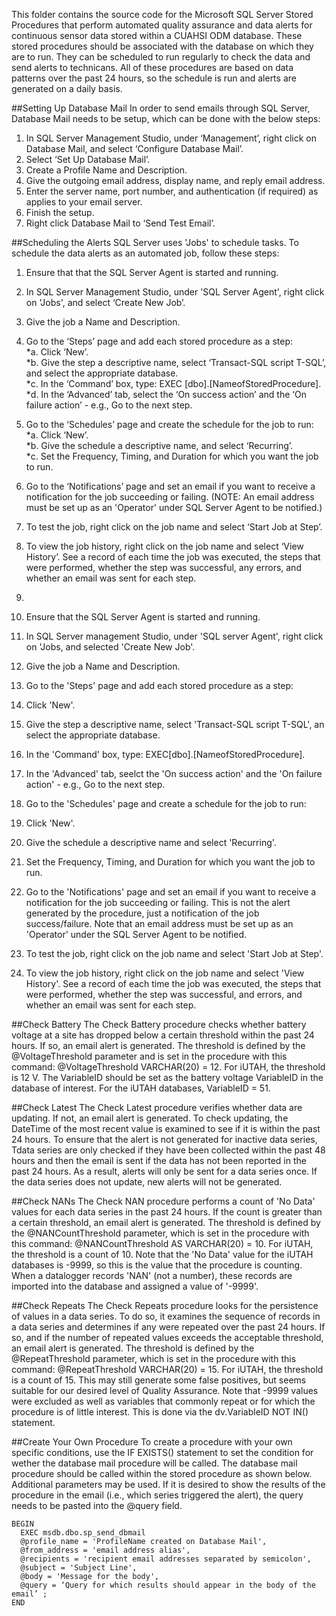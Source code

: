 This folder contains the source code for the Microsoft SQL Server Stored Procedures that perform automated quality assurance and data alerts for continuous sensor data stored within a CUAHSI ODM database. These stored procedures should be associated with the database on which they are to run. They can be scheduled to run regularly to check the data and send alerts to technicans. All of these procedures are based on data patterns over the past 24 hours, so the schedule is run and alerts are generated on a daily basis. 

##Setting Up Database Mail
In order to send emails through SQL Server, Database Mail needs to be setup, which can be done with the below steps:  
1. In SQL Server Management Studio, under ‘Management’, right click on Database Mail, and select ‘Configure Database Mail’.  
1. Select ‘Set Up Database Mail’.  
1. Create a Profile Name and Description.   
1. Give the outgoing email address, display name, and reply email address.  
1. Enter the server name, port number, and authentication (if required) as applies to your email server.  
1. Finish the setup.  
1. Right click Database Mail to ‘Send Test Email’.  

##Scheduling the Alerts
SQL Server uses 'Jobs' to schedule tasks. To schedule the data alerts as an automated job, follow these steps:  
1. Ensure that that the SQL Server Agent is started and running.  
2. In SQL Server Management Studio, under 'SQL Server Agent', right click on 'Jobs', and select ‘Create New Job’.  
3. Give the job a Name and Description.  
4. Go to the ‘Steps’ page and add each stored procedure as a step:  
   *a. Click ‘New’.  
   *b. Give the step a descriptive name, select ‘Transact-SQL script T-SQL’, and select the appropriate database.  
   *c. In the ‘Command’ box, type: EXEC [dbo].[NameofStoredProcedure].  
   *d. In the ‘Advanced’ tab, select the ‘On success action’ and the ‘On failure action’ - e.g., Go to the next step.  
5. Go to the ‘Schedules’ page and create the schedule for the job to run:  
   *a. Click ‘New’.  
   *b. Give the schedule a descriptive name, and select ‘Recurring’.  
   *c. Set the Frequency, Timing, and Duration for which you want the job to run.  
6. Go to the ‘Notifications’ page and set an email if you want to receive a notification for the job succeeding or failing. (NOTE: An email address must be set up as an 'Operator' under SQL Server Agent to be notified.)  
7. To test the job, right click on the job name and select ‘Start Job at Step’.  
8. To view the job history, right click on the job name and select ‘View History’. See a record of each time the job was executed, the steps that were performed, whether the step was successful, any errors, and whether an email was sent for each step.
9. 

1. Ensure that the SQL Server Agent is started and running.
2. In SQL Server management Studio, under 'SQL server Agent', right click on 'Jobs, and selected 'Create New Job'.
3. Give the job a Name and Description.
4. Go to the 'Steps' page and add each stored procedure as a step:
 1. Click 'New'.
 2. Give the step a descriptive name, select 'Transact-SQL script T-SQL', an select the appropriate database.
 3. In the 'Command' box, type: EXEC[dbo].[NameofStoredProcedure].
 4. In the 'Advanced' tab, seelct the 'On success action' and the 'On failure action' - e.g., Go to the next step.  
5. Go to the 'Schedules' page and create a schedule for the job to run:
 1. Click 'New'.
 2. Give the schedule a descriptive name and select 'Recurring'.
 3. Set the Frequency, Timing, and Duration for which you want the job to run.  
6. Go to the 'Notifications' page and set an email if you want to receive a notification for the job succeeding or failing. This is not the alert generated by the procedure, just a notification of the job success/failure. Note that an email address must be set up as an 'Operator' under the SQL Server Agent to be notified.  
7. To test the job, right click on the job name and select 'Start Job at Step'.  
8. To view the job history, right click on the job name and select 'View History'. See a record of each time the job was executed, the steps that were performed, whether the step was successful, and errors, and whether an email was sent for each step.

##Check Battery
The Check Battery procedure checks whether battery voltage at a site has dropped below a certain threshold within the past 24 hours. If so, an email alert is generated. The threshold is defined by the @VoltageThreshold parameter and is set in the procedure with this command: @VoltageThreshold VARCHAR(20) = 12. For iUTAH, the threshold is 12 V. The VariableID should be set as the battery voltage VariableID in the database of interest. For the iUTAH databases, VariableID = 51.

##Check Latest
The Check Latest procedure verifies whether data are updating. If not, an email alert is generated. To check updating, the DateTime of the most recent value is examined to see if it is within the past 24 hours. To ensure that the alert is not generated for inactive data series,  Tdata series are only checked if they have been collected within the past 48 hours and then the email is sent if the data has not been reported in the past 24 hours. As a result, alerts will only be sent for a data series once. If the data series does not update, new alerts will not be generated.

##Check NANs
The Check NAN procedure performs a count of 'No Data' values for each data series in the past 24 hours. If the count is greater than a certain threshold, an email alert is generated. The threshold is defined by the @NANCountThreshold parameter, which is set in the procedure with this command: @NANCountThreshold AS VARCHAR(20) = 10. For iUTAH, the threshold is a count of 10. Note that the 'No Data' value for the iUTAH databases is -9999, so this is the value that the procedure is counting. When a datalogger records 'NAN' (not a number), these records are imported into the database and assigned a value of '-9999'.

##Check Repeats
The Check Repeats procedure looks for the persistence of values in a data series. To do so, it examines the sequence of records in a data series and determines if any were repeated over the past 24 hours. If so, and if the number of repeated values exceeds the acceptable threshold, an email alert is generated. The threshold is defined by the @RepeatThreshold parameter, which is set in the procedure with this command: @RepeatThreshold VARCHAR(20) = 15. For iUTAH, the threshold is a count of 15. This may still generate some false positives, but seems suitable for our desired level of Quality Assurance. Note that -9999 values were excluded as well as variables that commonly repeat or for which the procedure is of little interest. This is done via the dv.VariableID NOT IN() statement.

##Create Your Own Procedure
To create a procedure with your own specific conditions, use the IF EXISTS() statement to set the condition for wether the database mail procedure will be called. The database mail procedure should be called within the stored procedure as shown below. Additional parameters may be used. If it is desired to show the results of the procedure in the email (i.e., which series triggered the alert), the query needs to be pasted into the @query field.

    BEGIN   
  	  EXEC msdb.dbo.sp_send_dbmail  
  	  @profile_name = 'ProfileName created on Database Mail',  
  	  @from_address = 'email address alias',  
  	  @recipients = 'recipient email addresses separated by semicolon',  
  	  @subject = 'Subject Line',  
  	  @body = 'Message for the body',  
  	  @query = ‘Query for which results should appear in the body of the email’ ;  
    END

